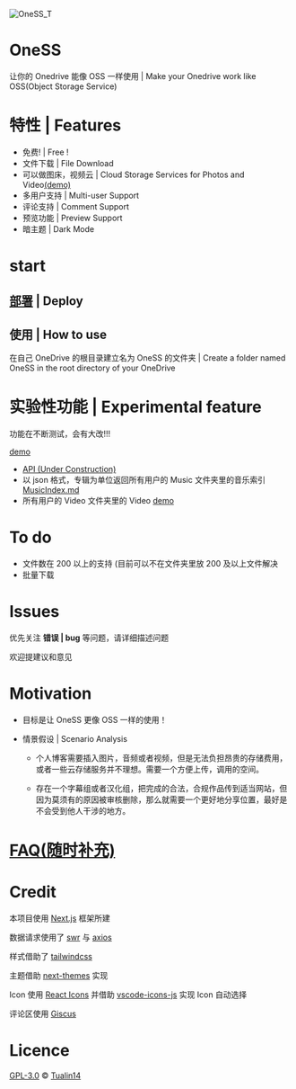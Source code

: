![OneSS_T](https://oness.dzaaaaaa.com/OneSS_T.svg)

# OneSS

让你的 Onedrive 能像 OSS 一样使用 | Make your Onedrive work like OSS(Object Storage Service)

# 特性 | Features

- 免费! | Free !
- 文件下载 | File Download
- 可以做图床，视频云 | Cloud Storage Services for Photos and Video[(demo)](https://www.dzaaaaaa.com/blog/LSW/OneSS)
- 多用户支持 | Multi-user Support
- 评论支持 | Comment Support
- 预览功能 | Preview Support
- 暗主题 | Dark Mode

# start

## [部署](/doc/deploy_zh.md) | Deploy

## 使用 | How to use

在自己 OneDrive 的根目录建立名为 OneSS 的文件夹 | Create a folder named OneSS in the root directory of your OneDrive

# 实验性功能 | Experimental feature

功能在不断测试，会有大改!!!

[demo](https://oness.dzaaaaaa.com/exp)

- [API (Under Construction)](/doc/exp/API.md)
- 以 json 格式，专辑为单位返回所有用户的 Music 文件夹里的音乐索引
  [MusicIndex.md](/doc/exp/MusicIndex.md)
- 所有用户的 Video 文件夹里的 Video
  [demo](https://oness.dzaaaaaa.com/exp/demo/videos)

# To do

- 文件数在 200 以上的支持 (目前可以不在文件夹里放 200 及以上文件解决
- 批量下载

# Issues

优先关注 **错误 | bug** 等问题，请详细描述问题

欢迎提建议和意见

# Motivation

- 目标是让 OneSS 更像 OSS 一样的使用！

- 情景假设 | Scenario Analysis

  - 个人博客需要插入图片，音频或者视频，但是无法负担昂贵的存储费用，或者一些云存储服务并不理想。需要一个方便上传，调用的空间。

  - 存在一个字幕组或者汉化组，把完成的合法，合规作品传到适当网站，但因为莫须有的原因被审核删除，那么就需要一个更好地分享位置，最好是不会受到他人干涉的地方。

# [FAQ(随时补充)](/doc/FAQ.md)

# Credit

本项目使用 [Next.js](https://github.com/vercel/next.js) 框架所建

数据请求使用了 [swr](https://github.com/vercel/swr) 与 [axios](https://github.com/axios/axios)

样式借助了 [tailwindcss](https://github.com/tailwindlabs/tailwindcss)

主题借助 [next-themes](https://github.com/pacocoursey/next-themes) 实现

Icon 使用 [React Icons](https://github.com/react-icons/react-icons) 并借助
[vscode-icons-js](https://github.com/dderevjanik/vscode-icons-js) 实现 Icon 自动选择

评论区使用 [Giscus](https://github.com/giscus/giscus)

# Licence

[GPL-3.0](LICENSE) © [Tualin14](https://github.com/Tualin14)
